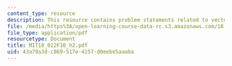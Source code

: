 ```yaml
---
content_type: resource
description: This resource contains problem statements related to vectors and functions.
file: /media/https%3A/open-learning-course-data-rc.s3.amazonaws.com/18-022-calculus-of-several-variables-fall-2010/43a79a3dc869517e4157d0eebe5aaaba_MIT18_022F10_h2.pdf
file_type: application/pdf
resourcetype: Document
title: MIT18_022F10_h2.pdf
uid: 43a79a3d-c869-517e-4157-d0eebe5aaaba
---
```

